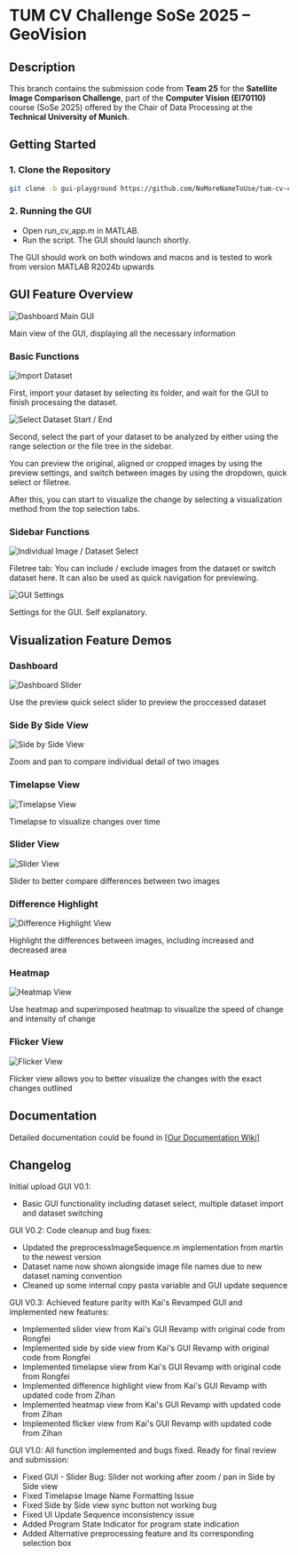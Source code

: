 # TUM CV Challenge SoSe 2025 – GeoVision

## Description

This branch contains the submission code from **Team 25** for the **Satellite Image Comparison Challenge**, part of the **Computer Vision (EI70110)** course (SoSe 2025) offered by the Chair of Data Processing at the **Technical University of Munich**.

## Getting Started

### 1. Clone the Repository

```bash
git clone -b gui-playground https://github.com/NoMoreNameToUse/tum-cv-challenge-2025.git
```

### 2. Running the GUI
 
* Open run_cv_app.m in MATLAB.
* Run the script. The GUI should launch shortly.

The GUI should work on both windows and macos and is tested to work from version MATLAB R2024b upwards

## GUI Feature Overview
![Dashboard Main GUI](docs/documentation/IMG/dashboardMainGUI.png)

Main view of the GUI, displaying all the necessary information

### Basic Functions

![Import Dataset](docs/documentation/IMG/dashboardImportGUI.png)

First, import your dataset by selecting its folder, and wait for the GUI to finish processing the dataset.

![Select Dataset Start / End](docs/documentation/IMG/dashboardSelectStartEndGUI.png)

Second, select the part of your dataset to be analyzed by either using the range selection or the file tree in the sidebar.

You can preview the original, aligned or cropped images by using the preview settings, and switch between images by using the dropdown, quick select or filetree. 

After this, you can start to visualize the change by selecting a visualization method from the top selection tabs. 

### Sidebar Functions 
![Individual Image / Dataset Select](docs/documentation/IMG/dashboardSelectTreeGUI.png)

Filetree tab: You can include / exclude images from the dataset or switch dataset here. It can also be used as quick navigation for previewing.

![GUI Settings](docs/documentation/IMG/dashboardSelectSettingsGUI.png)

Settings for the GUI. Self explanatory.
## Visualization Feature Demos 

### Dashboard 

![Dashboard Slider](docs/documentation/GIF/dashboardSliderGUI.gif)

Use the preview quick select slider to preview the proccessed dataset

### Side By Side View
![Side by Side View](docs/documentation/GIF/sidebysideGUI.gif)

Zoom and pan to compare individual detail of two images

### Timelapse View
![Timelapse View](docs/documentation/GIF/timelapseGUI.gif)

Timelapse to visualize changes over time

### Slider View
![Slider View](docs/documentation/GIF/sliderGUI.gif)

Slider to better compare differences between two images

### Difference Highlight

![Difference Highlight View](docs/documentation/GIF/differenceHighlightGUI.gif)

Highlight the differences between images, including increased and decreased area

### Heatmap

![Heatmap View](docs/documentation/GIF/heatmapGUI.gif)

Use heatmap and superimposed heatmap to visualize the speed of change and intensity of change

### Flicker View
![Flicker View](docs/documentation/GIF/flickerGUI.gif)

Flicker view allows you to better visualize the changes with the exact changes outlined 

## Documentation
Detailed documentation could be found in [[Our Documentation Wiki](docs/README.md)]

## Changelog
Initial upload GUI V0.1:
* Basic GUI functionality including dataset select, multiple dataset import and dataset switching

GUI V0.2: 
Code cleanup and bug fixes:
* Updated the preprocessImageSequence.m implementation from martin to the newest version
* Dataset name now shown alongside image file names due to new dataset naming convention
* Cleaned up some internal copy pasta variable and GUI update sequence

GUI V0.3: 
Achieved feature parity with Kai's Revamped GUI and implemented new features:
* Implemented slider view from Kai's GUI Revamp with original code from Rongfei
* Implemented side by side view from Kai's GUI Revamp with original code from Rongfei
* Implemented timelapse view from Kai's GUI Revamp with original code from Rongfei
* Implemented difference highlight view from Kai's GUI Revamp with updated code from Zihan
* Implemented heatmap view from Kai's GUI Revamp with updated code from Zihan
* Implemented flicker view from Kai's GUI Revamp with updated code from Zihan

GUI V1.0: 
All function implemented and bugs fixed. Ready for final review and submission:
* Fixed GUI - Slider Bug: Slider not working after zoom / pan in Side by Side view
* Fixed Timelapse Image Name Formatting Issue
* Fixed Side by Side view sync button not working bug
* Fixed UI Update Sequence inconsistency issue 
* Added Program State Indicator for program state indication
* Added Alternative preprocessing feature and its corresponding selection box
